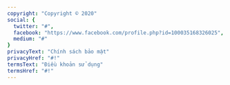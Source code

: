 ```yaml
---
copyright: "Copyright © 2020"
social: {
  twitter: "#",
  facebook: "https://www.facebook.com/profile.php?id=100035168326025",
  medium: "#"
}
privacyText: "Chính sách bảo mật"
privacyHref: "#!"
termsText: "Điều khoản sử dụng"
termsHref: "#!"
---
```

